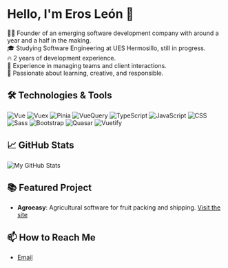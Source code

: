 # Hello, I'm Eros León 👋

👨‍💻 Founder of an emerging software development company with around a year and a half in the making.  
🎓 Studying Software Engineering at UES Hermosillo, still in progress.  
🔥 2 years of development experience.  
🤝 Experience in managing teams and client interactions.  
🌱 Passionate about learning, creative, and responsible.

## 🛠️ Technologies & Tools
![Vue](https://img.shields.io/badge/-Vue-4FC08D?style=flat&logo=Vue.js)
![Vuex](https://img.shields.io/badge/-Vuex-34495E?style=flat)
![Pinia](https://img.shields.io/badge/-Pinia-7957d5?style=flat)
![VueQuery](https://img.shields.io/badge/-VueQuery-76D275?style=flat)
![TypeScript](https://img.shields.io/badge/-TypeScript-3178C6?style=flat&logo=TypeScript)
![JavaScript](https://img.shields.io/badge/-JavaScript-yellow?style=flat&logo=javascript)
![CSS](https://img.shields.io/badge/-CSS-264de4?style=flat&logo=css3)
![Sass](https://img.shields.io/badge/-Sass-cf649a?style=flat&logo=sass)
![Bootstrap](https://img.shields.io/badge/-Bootstrap-563D7C?style=flat&logo=bootstrap)
![Quasar](https://img.shields.io/badge/-Quasar-1976d2?style=flat)
![Vuetify](https://img.shields.io/badge/-Vuetify-1867c0?style=flat)

## 📈 GitHub Stats
![My GitHub Stats](https://github-readme-stats.vercel.app/api?username=Erleon9&show_icons=true)

## 📚 Featured Project
- **Agroeasy**: Agricultural software for fruit packing and shipping. [Visit the site](https://agroeasy.tech)

## 📫 How to Reach Me
- [Email](mailto:erosleon9@gmail.com)
